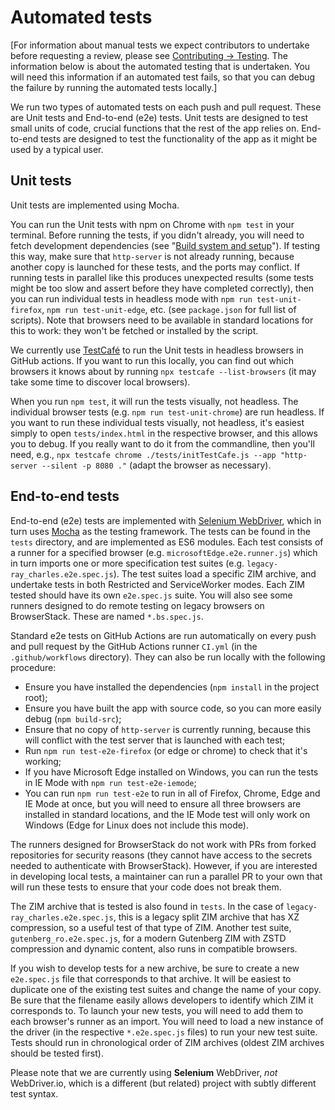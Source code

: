 # Automated tests

[For information about manual tests we expect contributors to undertake before requesting a review, please see [Contributing -> Testing](./CONTRIBUTING.md#testing).
The information below is about the automated testing that is undertaken. You will need this information if an automated test fails, so that you can debug the failure
by running the automated tests locally.]

We run two types of automated tests on each push and pull request. These are Unit tests and End-to-end (e2e) tests. Unit tests are designed to test small units of code, crucial
functions that the rest of the app relies on. End-to-end tests are designed to test the functionality of the app as it might be used by a typical user.

## Unit tests

Unit tests are implemented using Mocha.

You can run the Unit tests with npm on Chrome with `npm test` in your terminal. Before running the tests, if you didn't already, you will need to fetch
development dependencies (see "[Build system and setup](./CONTRIBUTING.md#build-system-and-setup)"). If testing this way,
make sure that `http-server` is not already running, because another copy is launched for these tests, and the ports may conflict. If running tests in parallel like this produces
unexpected results (some tests might be too slow and assert before they have completed correctly), then you can run individual tests in headless mode with
`npm run test-unit-firefox`, `npm run test-unit-edge`, etc. (see `package.json` for full list of scripts). Note that browsers need to be available in standard locations for this
to work: they won't be fetched or installed by the script.

We currently use [TestCafé](https://testcafe.io/) to run the Unit tests in headless browsers in GitHub actions. If you want to run this locally, you can find out which browsers it
knows about by running `npx testcafe --list-browsers` (it may take some time to discover local browsers).

When you run `npm test`, it will run the tests visually, not headless. The individual browser tests (e.g. `npm run test-unit-chrome`) are run headless. If you want to run these
individual tests visually, not headless, it's easiest simply to open `tests/index.html` in the respective browser, and this allows you to debug. If you really want to do it from the
commandline, then you'll need, e.g., `npx testcafe chrome ./tests/initTestCafe.js --app "http-server --silent -p 8080 ."` (adapt the browser as necessary).

## End-to-end tests

End-to-end (e2e) tests are implemented with [Selenium WebDriver](https://www.selenium.dev/documentation/webdriver/), which in turn uses [Mocha](https://mochajs.org/) as the testing
framework. The tests can be found in the `tests` directory, and are implemented as ES6 modules. Each test consists of a runner for a specified browser (e.g.
`microsoftEdge.e2e.runner.js`) which in turn imports one or more specification test suites (e.g. `legacy-ray_charles.e2e.spec.js`). The test suites load a specific ZIM archive,
and undertake tests in both Restricted and ServiceWorker modes. Each ZIM tested should have its own `e2e.spec.js` suite. You will also see some runners designed to do remote testing on legacy browsers on BrowserStack. These are named `*.bs.spec.js`.

Standard e2e tests on GitHub Actions are run automatically on every push and pull request by the GitHub Actions runner `CI.yml` (in the `.github/workflows` directory). They can also
be run locally with the following procedure:

* Ensure you have installed the dependencies (`npm install` in the project root);
* Ensure you have built the app with source code, so you can more easily debug (`npm build-src`);
* Ensure that no copy of `http-server` is currently running, because this will conflict with the test server that is launched with each test;
* Run `npm run test-e2e-firefox` (or edge or chrome) to check that it's working;
* If you have Microsoft Edge installed on Windows, you can run the tests in IE Mode with `npm run test-e2e-iemode`;
* You can run `npm run test-e2e` to run in all of Firefox, Chrome, Edge and IE Mode at once, but you will need to ensure all three browsers are installed in standard locations,
  and the IE Mode test will only work on Windows (Edge for Linux does not include this mode).

The runners designed for BrowserStack do not work with PRs from forked repositories for security reasons (they cannot have access to the secrets needed to authenticate with
BrowserStack). However, if you are interested in developing local tests, a maintainer can run a parallel PR to your own that will run these tests to ensure that your code does
not break them.

The ZIM archive that is tested is also found in `tests`. In the case of `legacy-ray_charles.e2e.spec.js`, this is a legacy split ZIM archive that has XZ compression, so a useful test
of that type of ZIM. Another test suite, `gutenberg_ro.e2e.spec.js`, for a modern Gutenberg ZIM with ZSTD compression and dynamic content, also runs in compatible browsers.

If you wish to develop tests for a new archive, be sure to create a new `e2e.spec.js` file that corresponds to that archive. It will be easiest to duplicate one of the existing test suites and change the name of your copy. Be sure that the filename easily allows developers to identify which ZIM it corresponds to. To launch your new tests, you will
need to add them to each browser's runner as an import. You will need to load a new instance of the driver (in the respective `*.e2e.spec.js` files) to run your new test suite.
Tests should run in chronological order of ZIM archives (oldest ZIM archives should be tested first).

Please note that we are currently using **Selenium** WebDriver, *not* WebDriver.io, which is a different (but related) project with subtly different test syntax.
